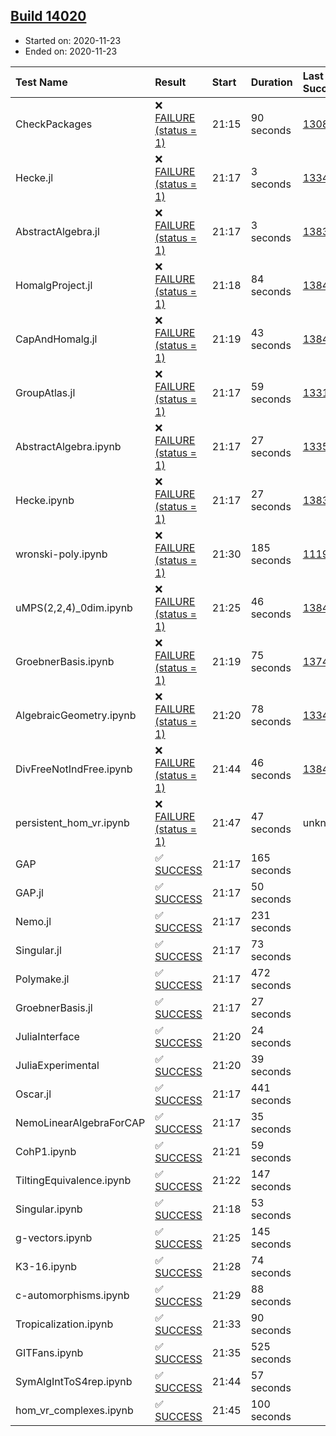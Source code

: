 ## [Build 14020](https://oscarci.mathematik.uni-kl.de/job/oscar/14020/)

* Started on: 2020-11-23
* Ended on: 2020-11-23

| Test Name    | Result | Start | Duration | Last Success | First Failure |
|:-------------|:-------|:------|:---------|:-------------|:--------------|
| CheckPackages | ❌ [FAILURE (status = 1)](https://oscarci.mathematik.uni-kl.de/job/oscar/14020/artifact/logs/build-14020/CheckPackages.log) | 21:15 | 90 seconds | [13085](https://oscarci.mathematik.uni-kl.de/job/oscar/13085/) | [13086](https://oscarci.mathematik.uni-kl.de/job/oscar/13086/) |
| Hecke.jl | ❌ [FAILURE (status = 1)](https://oscarci.mathematik.uni-kl.de/job/oscar/14020/artifact/logs/build-14020/Hecke.jl.log) | 21:17 | 3 seconds | [13341](https://oscarci.mathematik.uni-kl.de/job/oscar/13341/) | [13342](https://oscarci.mathematik.uni-kl.de/job/oscar/13342/) |
| AbstractAlgebra.jl | ❌ [FAILURE (status = 1)](https://oscarci.mathematik.uni-kl.de/job/oscar/14020/artifact/logs/build-14020/AbstractAlgebra.jl.log) | 21:17 | 3 seconds | [13837](https://oscarci.mathematik.uni-kl.de/job/oscar/13837/) | [13838](https://oscarci.mathematik.uni-kl.de/job/oscar/13838/) |
| HomalgProject.jl | ❌ [FAILURE (status = 1)](https://oscarci.mathematik.uni-kl.de/job/oscar/14020/artifact/logs/build-14020/HomalgProject.jl.log) | 21:18 | 84 seconds | [13845](https://oscarci.mathematik.uni-kl.de/job/oscar/13845/) | [13846](https://oscarci.mathematik.uni-kl.de/job/oscar/13846/) |
| CapAndHomalg.jl | ❌ [FAILURE (status = 1)](https://oscarci.mathematik.uni-kl.de/job/oscar/14020/artifact/logs/build-14020/CapAndHomalg.jl.log) | 21:19 | 43 seconds | [13845](https://oscarci.mathematik.uni-kl.de/job/oscar/13845/) | [13846](https://oscarci.mathematik.uni-kl.de/job/oscar/13846/) |
| GroupAtlas.jl | ❌ [FAILURE (status = 1)](https://oscarci.mathematik.uni-kl.de/job/oscar/14020/artifact/logs/build-14020/GroupAtlas.jl.log) | 21:17 | 59 seconds | [13311](https://oscarci.mathematik.uni-kl.de/job/oscar/13311/) | [13312](https://oscarci.mathematik.uni-kl.de/job/oscar/13312/) |
| AbstractAlgebra.ipynb | ❌ [FAILURE (status = 1)](https://oscarci.mathematik.uni-kl.de/job/oscar/14020/artifact/logs/build-14020/AbstractAlgebra.ipynb.log) | 21:17 | 27 seconds | [13355](https://oscarci.mathematik.uni-kl.de/job/oscar/13355/) | [13356](https://oscarci.mathematik.uni-kl.de/job/oscar/13356/) |
| Hecke.ipynb | ❌ [FAILURE (status = 1)](https://oscarci.mathematik.uni-kl.de/job/oscar/14020/artifact/logs/build-14020/Hecke.ipynb.log) | 21:17 | 27 seconds | [13837](https://oscarci.mathematik.uni-kl.de/job/oscar/13837/) | [13838](https://oscarci.mathematik.uni-kl.de/job/oscar/13838/) |
| wronski-poly.ipynb | ❌ [FAILURE (status = 1)](https://oscarci.mathematik.uni-kl.de/job/oscar/14020/artifact/logs/build-14020/wronski-poly.ipynb.log) | 21:30 | 185 seconds | [11192](https://oscarci.mathematik.uni-kl.de/job/oscar/11192/) | [11193](https://oscarci.mathematik.uni-kl.de/job/oscar/11193/) |
| uMPS(2,2,4)_0dim.ipynb | ❌ [FAILURE (status = 1)](https://oscarci.mathematik.uni-kl.de/job/oscar/14020/artifact/logs/build-14020/uMPS-2-2-4-_0dim.ipynb.log) | 21:25 | 46 seconds | [13841](https://oscarci.mathematik.uni-kl.de/job/oscar/13841/) | [13842](https://oscarci.mathematik.uni-kl.de/job/oscar/13842/) |
| GroebnerBasis.ipynb | ❌ [FAILURE (status = 1)](https://oscarci.mathematik.uni-kl.de/job/oscar/14020/artifact/logs/build-14020/GroebnerBasis.ipynb.log) | 21:19 | 75 seconds | [13748](https://oscarci.mathematik.uni-kl.de/job/oscar/13748/) | [13749](https://oscarci.mathematik.uni-kl.de/job/oscar/13749/) |
| AlgebraicGeometry.ipynb | ❌ [FAILURE (status = 1)](https://oscarci.mathematik.uni-kl.de/job/oscar/14020/artifact/logs/build-14020/AlgebraicGeometry.ipynb.log) | 21:20 | 78 seconds | [13341](https://oscarci.mathematik.uni-kl.de/job/oscar/13341/) | [13342](https://oscarci.mathematik.uni-kl.de/job/oscar/13342/) |
| DivFreeNotIndFree.ipynb | ❌ [FAILURE (status = 1)](https://oscarci.mathematik.uni-kl.de/job/oscar/14020/artifact/logs/build-14020/DivFreeNotIndFree.ipynb.log) | 21:44 | 46 seconds | [13845](https://oscarci.mathematik.uni-kl.de/job/oscar/13845/) | [13846](https://oscarci.mathematik.uni-kl.de/job/oscar/13846/) |
| persistent_hom_vr.ipynb | ❌ [FAILURE (status = 1)](https://oscarci.mathematik.uni-kl.de/job/oscar/14020/artifact/logs/build-14020/persistent_hom_vr.ipynb.log) | 21:47 | 47 seconds | unknown | unknown |
| GAP | ✅ [SUCCESS](https://oscarci.mathematik.uni-kl.de/job/oscar/14020/artifact/logs/build-14020/GAP.log) | 21:17 | 165 seconds |  |  |
| GAP.jl | ✅ [SUCCESS](https://oscarci.mathematik.uni-kl.de/job/oscar/14020/artifact/logs/build-14020/GAP.jl.log) | 21:17 | 50 seconds |  |  |
| Nemo.jl | ✅ [SUCCESS](https://oscarci.mathematik.uni-kl.de/job/oscar/14020/artifact/logs/build-14020/Nemo.jl.log) | 21:17 | 231 seconds |  |  |
| Singular.jl | ✅ [SUCCESS](https://oscarci.mathematik.uni-kl.de/job/oscar/14020/artifact/logs/build-14020/Singular.jl.log) | 21:17 | 73 seconds |  |  |
| Polymake.jl | ✅ [SUCCESS](https://oscarci.mathematik.uni-kl.de/job/oscar/14020/artifact/logs/build-14020/Polymake.jl.log) | 21:17 | 472 seconds |  |  |
| GroebnerBasis.jl | ✅ [SUCCESS](https://oscarci.mathematik.uni-kl.de/job/oscar/14020/artifact/logs/build-14020/GroebnerBasis.jl.log) | 21:17 | 27 seconds |  |  |
| JuliaInterface | ✅ [SUCCESS](https://oscarci.mathematik.uni-kl.de/job/oscar/14020/artifact/logs/build-14020/JuliaInterface.log) | 21:20 | 24 seconds |  |  |
| JuliaExperimental | ✅ [SUCCESS](https://oscarci.mathematik.uni-kl.de/job/oscar/14020/artifact/logs/build-14020/JuliaExperimental.log) | 21:20 | 39 seconds |  |  |
| Oscar.jl | ✅ [SUCCESS](https://oscarci.mathematik.uni-kl.de/job/oscar/14020/artifact/logs/build-14020/Oscar.jl.log) | 21:17 | 441 seconds |  |  |
| NemoLinearAlgebraForCAP | ✅ [SUCCESS](https://oscarci.mathematik.uni-kl.de/job/oscar/14020/artifact/logs/build-14020/NemoLinearAlgebraForCAP.log) | 21:17 | 35 seconds |  |  |
| CohP1.ipynb | ✅ [SUCCESS](https://oscarci.mathematik.uni-kl.de/job/oscar/14020/artifact/logs/build-14020/CohP1.ipynb.log) | 21:21 | 59 seconds |  |  |
| TiltingEquivalence.ipynb | ✅ [SUCCESS](https://oscarci.mathematik.uni-kl.de/job/oscar/14020/artifact/logs/build-14020/TiltingEquivalence.ipynb.log) | 21:22 | 147 seconds |  |  |
| Singular.ipynb | ✅ [SUCCESS](https://oscarci.mathematik.uni-kl.de/job/oscar/14020/artifact/logs/build-14020/Singular.ipynb.log) | 21:18 | 53 seconds |  |  |
| g-vectors.ipynb | ✅ [SUCCESS](https://oscarci.mathematik.uni-kl.de/job/oscar/14020/artifact/logs/build-14020/g-vectors.ipynb.log) | 21:25 | 145 seconds |  |  |
| K3-16.ipynb | ✅ [SUCCESS](https://oscarci.mathematik.uni-kl.de/job/oscar/14020/artifact/logs/build-14020/K3-16.ipynb.log) | 21:28 | 74 seconds |  |  |
| c-automorphisms.ipynb | ✅ [SUCCESS](https://oscarci.mathematik.uni-kl.de/job/oscar/14020/artifact/logs/build-14020/c-automorphisms.ipynb.log) | 21:29 | 88 seconds |  |  |
| Tropicalization.ipynb | ✅ [SUCCESS](https://oscarci.mathematik.uni-kl.de/job/oscar/14020/artifact/logs/build-14020/Tropicalization.ipynb.log) | 21:33 | 90 seconds |  |  |
| GITFans.ipynb | ✅ [SUCCESS](https://oscarci.mathematik.uni-kl.de/job/oscar/14020/artifact/logs/build-14020/GITFans.ipynb.log) | 21:35 | 525 seconds |  |  |
| SymAlgIntToS4rep.ipynb | ✅ [SUCCESS](https://oscarci.mathematik.uni-kl.de/job/oscar/14020/artifact/logs/build-14020/SymAlgIntToS4rep.ipynb.log) | 21:44 | 57 seconds |  |  |
| hom_vr_complexes.ipynb | ✅ [SUCCESS](https://oscarci.mathematik.uni-kl.de/job/oscar/14020/artifact/logs/build-14020/hom_vr_complexes.ipynb.log) | 21:45 | 100 seconds |  |  |
